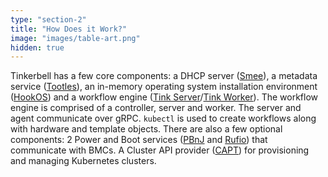 ```yaml
---
type: "section-2"
title: "How Does it Work?"
image: "images/table-art.png"
hidden: true
---
```


Tinkerbell has a few core components: a DHCP server ([Smee](/docs/services/smee/)), a metadata service ([Tootles](/docs/services/tootles/)), an in-memory operating system installation environment ([HookOS](/docs/additionalcomponents/hookos/)) and a workflow engine ([Tink Server](/docs/services/tink-server/)/[Tink Worker](/docs/services/tink-worker/)).
The workflow engine is comprised of a controller, server and worker. The server and agent communicate over gRPC.
`kubectl` is used to create workflows along with hardware and template objects.
There are also a few optional components: 2 Power and Boot services ([PBnJ](/docs/services/pbnj/) and [Rufio](/docs/services/rufio/)) that communicate with BMCs. A Cluster API provider ([CAPT](/docs/services/cluster-api-provider-tinkerbell/)) for provisioning and managing Kubernetes clusters.
